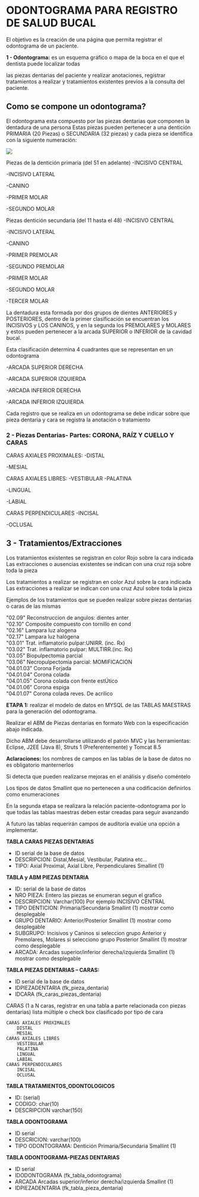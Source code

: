 ﻿# ODONTOGRAMA PARA REGISTRO DE SALUD BUCAL

El objetivo es la creación de una página que permita registrar el odontograma de un paciente.

**1 - Odontograma:** es un esquema gráfico o mapa de la boca en el que el dentista puede localizar todas

las piezas dentarias del paciente y realizar anotaciones, registrar tratamientos a realizar y tratamientos existentes previos a la consulta del paciente.

## Como se compone un odontograma?

El odontograma esta compuesto por las piezas dentarias que componen la dentadura de una persona Estas piezas pueden pertenecer a una dentición PRIMARIA (20 Piezas) o SECUNDARIA (32 piezas) y cada pieza se identifica con la siguiente numeración:

![](assets/imagen.png)

Piezas de la dentición primaria (del 51 en adelante) -INCISIVO CENTRAL

-INCISIVO LATERAL

-CANINO

-PRIMER MOLAR

-SEGUNDO MOLAR

Piezas dentición secundaria (del 11 hasta el 48) -INCISIVO CENTRAL

-INCISIVO LATERAL

-CANINO

-PRIMER PREMOLAR

-SEGUNDO PREMOLAR

-PRIMER MOLAR

-SEGUNDO MOLAR

-TERCER MOLAR

La dentadura esta formada por dos grupos de dientes ANTERIORES y POSTERIORES, dentro de la primer clasificación se encuentran los INCISIVOS y LOS CANINOS, y en la segunda los PREMOLARES y MOLARES y estos pueden pertenecer a la arcada SUPERIOR o INFERIOR de la cavidad bucal.

Esta clasificación determina 4 cuadrantes que se representan en un odontograma

-ARCADA SUPERIOR DERECHA

-ARCADA SUPERIOR IZQUIERDA

-ARCADA INFERIOR DERECHA

-ARCADA INFERIOR IZQUIERDA


Cada registro que se realiza en un odontograma se debe indicar sobre que pieza dentaria y cara se registra la anotación o tratamiento

### 2 - Piezas Dentarias- Partes: CORONA, RAÍZ Y CUELLO Y CARAS

CARAS AXIALES PROXIMALES: -DISTAL

-MESIAL

CARAS AXIALES LIBRES: -VESTIBULAR -PALATINA

-LINGUAL

-LABIAL

CARAS PERPENDICULARES -INCISAL

-OCLUSAL

## 3 - Tratamientos/Extracciones

Los tratamientos existentes se registran en color Rojo sobre la cara indicada
Las extracciones o ausencias existentes se indican con una cruz roja sobre toda la pieza

Los tratamientos a realizar se registran en color Azul sobre la cara indicada
Las extracciones a realizar se indican con una cruz Azul sobre toda la pieza

Ejemplos de los tratamientos que se pueden realizar sobre piezas dentarias o caras de las mismas

"02.09" Reconstruccion de angulos: dientes anter  
"02.10" Composite compuesto con tornillo en cond  
"02.16" Lampara luz alogena  
"02.17" Lampara luz halógena  
"03.01" Trat. inflamatorio pulpar:UNIRR. (inc. Rx)  
"03.02" Trat. inflamatorio pulpar: MULTIRR.(inc. Rx)  
"03.05" Biopulpectomia parcial  
"03.06" Necropulpectomia parcial: MOMIFICACION  
"04.01.03" Corona Forjada  
"04.01.04" Corona colada  
"04.01.05" Corona colada con frente estÚtico  
"04.01.06" Corona espiga  
"04.01.07" Corona colada reves. De acrilico  

**ETAPA 1:** realizar el modelo de datos en MYSQL de las TABLAS MAESTRAS para la generación del odontograma.

Realizar el ABM de Piezas dentarias en formato Web con la especificación abajo indicada.

Dicho ABM debe desarrollarse utilizando el patrón MVC y las herramientas: Eclipse, J2EE (Java 8), Struts 1 (Preferentemente) y Tomcat 8.5

**Aclaraciones:** los nombres de campos en las tablas de la base de datos no es obligatorio manternerlos

Si detecta que pueden realizarse mejoras en el análisis y diseño coméntelo

Los tipos de datos Smallint que no pertenecen a una codificación definirlos como enumeraciones

En la segunda etapa se realizara la relación paciente-odontograma por lo que todas las tablas maestras deben estar creadas para seguir avanzando

A futuro las tablas requerirán campos de auditoría evalúe una opción a implementar.

**TABLA CARAS PIEZAS DENTARIAS**

- ID serial de la base de datos
- DESCRIPCION: Distal,Mesial, Vestibular, Palatina etc...
- TIPO: Axial Proximal, Axial Libre, Perpendiculares Smallint (1)

**TABLA y ABM PIEZAS DENTARIA**

- ID: serial de la base de datos
- NRO PIEZA: Entero las piezas se enumeran segun el grafico
- DESCRIPCION: Varchar(100) Por ejemplo INCISIVO CENTRAL
- TIPO DENTICION: Primaria/Secundaria Smallint (1) mostrar como desplegable
- GRUPO DENTARIO: Anterior/Posterior Smallint (1) mostrar como desplegable
- SUBGRUPO: Incisivos y Caninos si seleccion grupo Anterior y Premolares, Molares si selecciono grupo Posterior Smallint (1) mostrar como desplegable
- ARCADA: Arcadas superior/inferior derecha/izquierda Smallint (1) mostrar como desplegable

**TABLA PIEZAS DENTARIAS – CARAS:**

- ID serial de la base de datos
- IDPIEZADENTARIA (fk\_pieza\_dentaria)
- IDCARA (fk\_caras\_piezas\_dentaria)

CARAS (1 a N caras, registrar en una tabla a parte relacionada con piezas dentarias) lista múltiple o check box clasificado por tipo de cara

    CARAS AXIALES PROXIMALES
        DISTAL
        MESIAL
    CARAS AXIALES LIBRES
        VESTIBULAR
        PALATINA
        LINGUAL
        LABIAL
    CARAS PERPENDICULARES
        INCISAL
        OCLUSAL

**TABLA TRATAMIENTOS\_ODONTOLOGICOS**

- ID: (serial)
- CODIGO: char(10)
- DESCRIPCION varchar(150)

**TABLA ODONTOGRAMA**

- ID serial
- DESCRICION: varchar(100)
- TIPO ODONTOGRAMA: Dentición Primaria/Secundaria  Smallint (1)

**TABLA ODONTOGRAMA-PIEZAS DENTARIAS**

- ID serial
- IDODONTOGRAMA (fk\_tabla\_odontograma)
- ARCADA Arcadas superior/inferior derecha/izquierda Smallint (1)
- IDPIEZADENTARIA (fk\_tabla\_pieza\_dentaria)
